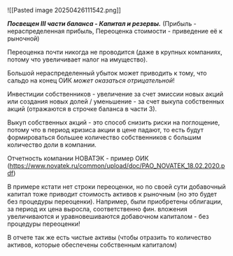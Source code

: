 ![[Pasted image 20250426111542.png]]

***Посвещен III части баланса - Капитал и резервы.***
(Прибыль - нераспределенная прибыль, Переоценка стоимости - приведение её к рыночной)

Переоценка почти никогда не проводится (даже в крупных компаниях, потому что увеличивает налог на имущество).

Большой нераспределенный убыток может приводить к тому, что сальдо на конец ОИК *может оказаться отрицательной*!

Инвестиции собственников - увеличение за счет эмиссии новых акций или создания новых долей / уменьшение - за счет выкупа собственных акций (отражаются в строчке баланса в части 3).

Выкуп собственных акций - это способ снизить риски на поглощение, потому что в период кризиса акции в цене падают, то есть будут формироваться большее количество собственников с большим количество доли в компании.

Отчетность компании НОВАТЭК - пример ОИК (https://www.novatek.ru/common/upload/doc/PAO_NOVATEK_18.02.2020.pdf)

В примере кстати нет строки переоценки, но по своей сути добавочный капитал тоже приводит стоимость активов к рыночным (но это будет без процедуры переоценки). Например, были приобретены облигации, за период их цена выросла, соответственно фин. вложения увеличиваются и уравновешиваются добавочном капиталом - без процедуры переоценки!

В отчете так же есть чистые активы (чтобы отразить то количество активов, которые обеспечены собственным капиталом)